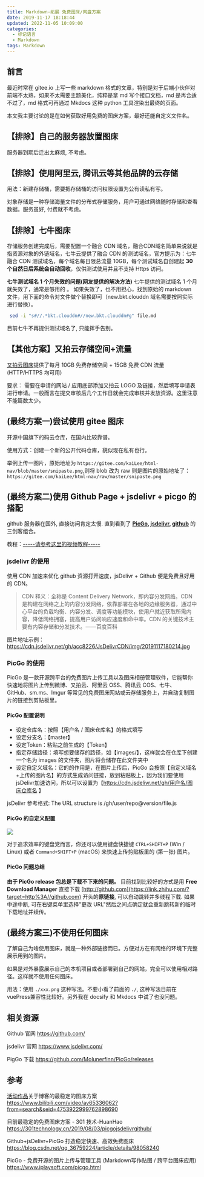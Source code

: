 ```yaml
---
title: Markdown-拓展 免费图床/网盘方案
date: 2019-11-17 18:18:44
updated: 2022-11-05 10:09:00
categories:
  - 标记语言
  - Markdown
tags: Markdown
---
```


## 前言

最近时常在 gitee.io 上写一些 markdown 格式的文章，特别是对于后端小伙伴对前端不太熟，如果不太需要主题美化，纯粹是拿 md 写个接口文档，md 是再合适不过了，md 格式可再通过 Mkdocs 这种 python 工具渲染出最终的页面。

本文我主要讨论的是在如何获取好用免费的图床方案，最好还能自定义文件名。

## 【排除】自己的服务器放置图床

服务器到期后迁出太麻烦, 不考虑。

## 【排除】使用阿里云, 腾讯云等其他品牌的云存储

用法：新建存储桶，需要把存储桶的访问权限设置为公有读私有写。

对象存储是一种存储海量文件的分布式存储服务，用户可通过网络随时存储和查看数据。服务虽好, 付费就不考虑。

<!-- more -->

## 【排除】七牛图床

存储服务创建完成后，需要配置一个融合 CDN 域名，融合CDN域名简单来说就是指资源对象的外链域名，七牛云提供了融合 CDN 的测试域名，官方提示为：七牛融合 CDN 测试域名，每个域名每日限总流量 10GB，每个测试域名自创建起 **30 个自然日后系统会自动回收**，仅供测试使用并且不支持 Https 访问。

**七牛测试域名 1 个月失效的问题(网友提供的解决方法)**
七牛提供的测试域名 1 个月就失效了，通常是够用的 。 如果失效了，也不用担心，找到原始的 markdown 文件，用下面的命令对文件做个替换即可（new.bkt.clouddn 域名需要按照实际进行替换）。

```sh
 sed -i "s#//.*bkt.clouddn#//new.bkt.clouddn#g" file.md
```

目前七牛不再提供测试域名了, 只能挥手告别。

## 【其他方案】又拍云存储空间+流量

[又拍云图床](https://www.upyun.com/league)提供了每月 10GB 免费存储空间 + 15GB 免费 CDN 流量(HTTP/HTTPS 均可用)

要求： 需要在申请的网站 / 应用底部添加又拍云 LOGO 及链接，然后填写申请表进行申请。一般而言在提交审核后几个工作日就会完成审核并发放资源。这里注意不能篇数太少。

## (最终方案一)尝试使用 gitee 图床

开源中国旗下的码云仓库，在国内比较靠谱。

使用方式：创建一个新的公开代码仓库，貌似现在私有也行。

举例上传一图片，原始地址为 `https://gitee.com/kaiLee/html-nav/blob/master/snipaste.png`,则将 blob 改为 raw 则是图片的原始地址了：`https://gitee.com/kaiLee/html-nav/raw/master/snipaste.png`

## (最终方案二)使用 Github Page + jsdelivr + picgo 的搭配

github 服务器在国外, 直接访问肯定太慢. 直到看到了 **[PicGo](https://github.com/Molunerfinn/PicGo), [jsdelivr](https://www.jsdelivr.com/), [github](https://github.com/)** 的三剑客组合。

教程：[-----请参考这里的视频教程-----](https://www.bilibili.com/video/av65336062?from=search&seid=4753922999762898690)

### jsdelivr 的使用

使用 CDN 加速来优化 github 资源打开速度，jsDelivr + Github 便是免费且好用的 CDN。

> CDN 释义：全称是 Content Delivery Network，即内容分发网络。CDN 是构建在网络之上的内容分发网络，依靠部署在各地的边缘服务器，通过中心平台的负载均衡、内容分发、调度等功能模块，使用户就近获取所需内容，降低网络拥塞，提高用户访问响应速度和命中率。CDN 的关键技术主要有内容存储和分发技术。——百度百科

图片地址示例：
<https://cdn.jsdelivr.net/gh/acc8226/JsDelivrCDN/img/20191117180214.jpg>

### PicGo 的使用

PicGo 是一款开源跨平台的免费图片上传工具以及图床相册管理软件，它能帮你快速地将图片上传到微博、又拍云、阿里云 OSS、腾讯云 COS、七牛、GitHub、sm.ms、Imgur 等常见的免费图床网站或云存储服务上，并自动复制图片的链接到剪贴板里。

#### PicGo 配置说明

* 设定仓库名：按照【用户名 / 图床仓库名】的格式填写
* 设定分支名：【master】
* 设定Token：粘贴之前生成的【Token】
* 指定存储路径：填写想要储存的路径，如【images/】，这样就会在仓库下创建一个名为 images 的文件夹，图片将会储存在此文件夹中
* 设定自定义域名：它的的作用是，在图片上传后，PicGo 会按照【自定义域名+上传的图片名】的方式生成访问链接，放到粘贴板上，因为我们要使用jsDelivr加速访问，所以可以设置为【<https://cdn.jsdelivr.net/gh/用户名/图床仓库名> 】

jsDelivr 参考格式: The URL structure is /gh/user/repo@version/file.js

#### PicGo 的自定义配置

![](https://upload-images.jianshu.io/upload_images/1662509-63eb930b124b85ca.png?imageMogr2/auto-orient/strip%7CimageView2/2/w/1240)

对于追求效率的键盘党而言，你还可以使用键盘快捷键 `CTRL+SHIFT+P` (Win / Linux) 或者 `Command+SHIFT+P` (macOS) 来快速上传剪贴板里的 (第一张) 图片。

#### PicGo 问题总结

**由于 PicGo release  包总是下载不下来的问题。**
目前找到比较好的方式是用 **Free Download Manager** 直接下载 [http://github.com](https://link.zhihu.com/?target=http%3A//github.com) 开头的**原链接**, 可以自动跳转并多线程下载. 如果中途中断, 可在右键菜单里选择"更改 URL"然后之间点确定就会重新跳转新的临时下载地址并续传。

## (最终方案三)不使用任何图床

了解自己为啥使用图床，就是一种外部链接而已。方便对方在有网络的环境下完整展示用到的图片。

如果是对外暴露展示自己的本机项目或者部署到自己的网站，完全可以使用相对路径。这样就不使用任何图床。

用法：使用 `./xxx.png` 这种写法。不要小看了前面的 `./`, 这种写法目前在 vuePress兼容性比较好。另外我在 docsify 和 Mkdocs 中试了也没问题。

## 相关资源

Github 官网
<https://github.com/>

jsdelivr 官网
<https://www.jsdelivr.com/>

PigGo 下载
<https://github.com/Molunerfinn/PicGo/releases>

## 参考

[活动作品](https://www.bilibili.com/blackboard/activity-newstar4.html?msource=caitiao "叮！你的笔记本电脑和季度大会员等待领取中！")关于博客的最稳定的图床方案
<https://www.bilibili.com/video/av65336062?from=search&seid=4753922999762898690>

目前最稳定的免费图床方案 - 301 技术-HuanHao
<https://301technology.cn/2019/08/03/picgojsdelivrgithub/>

Github+jsDelivr+PicGo 打造稳定快速、高效免费图床
<https://blog.csdn.net/qq_36759224/article/details/98058240>

PicGo - 免费开源的图片上传与管理工具 (Markdown写作贴图 / 跨平台图床应用)
<https://www.iplaysoft.com/picgo.html>
